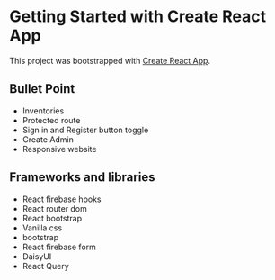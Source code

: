 # Getting Started with Create React App

This project was bootstrapped with [Create React App](https://github.com/facebook/create-react-app).


## Bullet Point 
* Inventories
* Protected route
* Sign in and Register button toggle
* Create Admin
* Responsive website

## Frameworks and libraries
* React firebase hooks
* React router dom
* React bootstrap
* Vanilla css
* bootstrap
* React firebase form
* DaisyUI
* React Query
